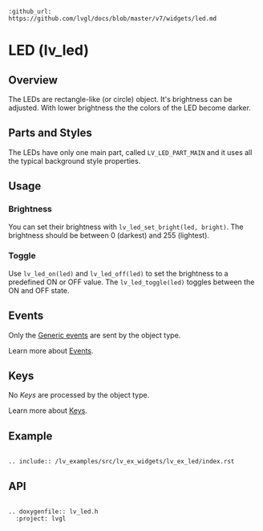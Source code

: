 ```eval_rst
:github_url: https://github.com/lvgl/docs/blob/master/v7/widgets/led.md
```
# LED (lv_led)

## Overview

The LEDs are rectangle-like (or circle) object. It's brightness can be adjusted. With lower brightness the the colors of the LED become darker.

## Parts and Styles
The LEDs have only one main part, called `LV_LED_PART_MAIN` and it uses all the typical background style properties.


## Usage

### Brightness
You can set their brightness with `lv_led_set_bright(led, bright)`. The brightness should be between 0 (darkest) and 255 (lightest).

### Toggle
Use `lv_led_on(led)` and `lv_led_off(led)` to set the brightness to a predefined ON or OFF value. The `lv_led_toggle(led)` toggles between the ON and OFF state.

## Events
Only the [Generic events](/overview/event.html#generic-events) are sent by the object type.

Learn more about [Events](/overview/event).

## Keys
No *Keys* are processed by the object type.

Learn more about [Keys](/overview/indev).

## Example

```eval_rst

.. include:: /lv_examples/src/lv_ex_widgets/lv_ex_led/index.rst

```

## API 

```eval_rst

.. doxygenfile:: lv_led.h
  :project: lvgl
        
```
